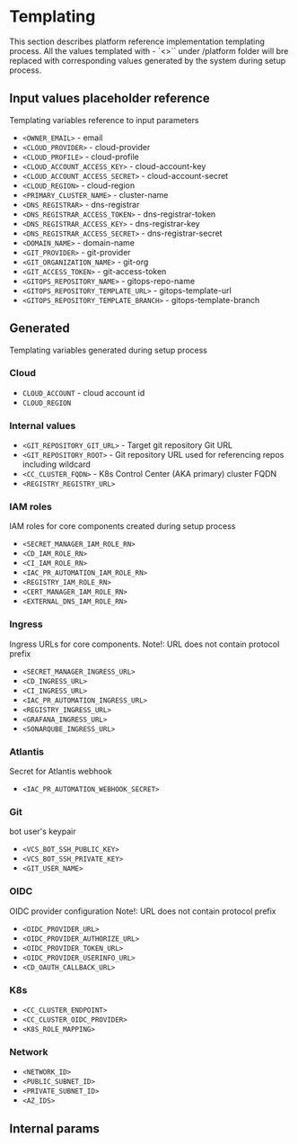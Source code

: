 # Templating

This section describes platform reference implementation templating process. All the values templated with - `<>`` under
/platform folder will bre replaced with corresponding values generated by the system during setup process.

## Input values placeholder reference

Templating variables reference to input parameters

- `<OWNER_EMAIL>` - email
- `<CLOUD_PROVIDER>` - cloud-provider
- `<CLOUD_PROFILE>` - cloud-profile
- `<CLOUD_ACCOUNT_ACCESS_KEY>` - cloud-account-key
- `<CLOUD_ACCOUNT_ACCESS_SECRET>` - cloud-account-secret
- `<CLOUD_REGION>` - cloud-region
- `<PRIMARY_CLUSTER_NAME>` - cluster-name
- `<DNS_REGISTRAR>` - dns-registrar
- `<DNS_REGISTRAR_ACCESS_TOKEN>` - dns-registrar-token
- `<DNS_REGISTRAR_ACCESS_KEY>` - dns-registrar-key
- `<DNS_REGISTRAR_ACCESS_SECRET>` - dns-registrar-secret
- `<DOMAIN_NAME>` - domain-name
- `<GIT_PROVIDER>` - git-provider
- `<GIT_ORGANIZATION_NAME>` - git-org
- `<GIT_ACCESS_TOKEN>` - git-access-token
- `<GITOPS_REPOSITORY_NAME>` - gitops-repo-name
- `<GITOPS_REPOSITORY_TEMPLATE_URL>` - gitops-template-url
- `<GITOPS_REPOSITORY_TEMPLATE_BRANCH>` - gitops-template-branch

## Generated

Templating variables generated during setup process

### Cloud

- `CLOUD_ACCOUNT` - cloud account id
- `CLOUD_REGION`

### Internal values

- `<GIT_REPOSITORY_GIT_URL>` - Target git repository Git URL
- `<GIT_REPOSITORY_ROOT>` - Git repository URL used for referencing repos including wildcard
- `<CC_CLUSTER_FQDN>` - K8s Control Center (AKA primary) cluster FQDN
- `<REGISTRY_REGISTRY_URL>`

### IAM roles

IAM roles for core components created during setup process

- `<SECRET_MANAGER_IAM_ROLE_RN>`
- `<CD_IAM_ROLE_RN>`
- `<CI_IAM_ROLE_RN>`
- `<IAC_PR_AUTOMATION_IAM_ROLE_RN>`
- `<REGISTRY_IAM_ROLE_RN>`
- `<CERT_MANAGER_IAM_ROLE_RN>`
- `<EXTERNAL_DNS_IAM_ROLE_RN>`

### Ingress

Ingress URLs for core components. Note!: URL does not contain protocol prefix

- `<SECRET_MANAGER_INGRESS_URL>`
- `<CD_INGRESS_URL>`
- `<CI_INGRESS_URL>`
- `<IAC_PR_AUTOMATION_INGRESS_URL>`
- `<REGISTRY_INGRESS_URL>`
- `<GRAFANA_INGRESS_URL>`
- `<SONARQUBE_INGRESS_URL>`

### Atlantis
Secret for Atlantis webhook

- `<IAC_PR_AUTOMATION_WEBHOOK_SECRET>`

### Git
bot user's keypair

- `<VCS_BOT_SSH_PUBLIC_KEY>`
- `<VCS_BOT_SSH_PRIVATE_KEY>`
- `<GIT_USER_NAME>`

### OIDC

OIDC provider configuration Note!: URL does not contain protocol prefix

- `<OIDC_PROVIDER_URL>`
- `<OIDC_PROVIDER_AUTHORIZE_URL>`
- `<OIDC_PROVIDER_TOKEN_URL>`
- `<OIDC_PROVIDER_USERINFO_URL>`
- `<CD_OAUTH_CALLBACK_URL>`

### K8s

- `<CC_CLUSTER_ENDPOINT>`
- `<CC_CLUSTER_OIDC_PROVIDER>`
- `<K8S_ROLE_MAPPING>`

### Network

- `<NETWORK_ID>`
- `<PUBLIC_SUBNET_ID>`
- `<PRIVATE_SUBNET_ID>`
- `<AZ_IDS>`

## Internal params
